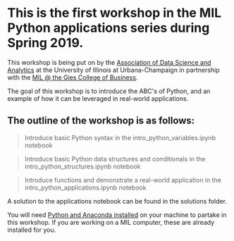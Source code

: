 # This is the first workshop in the MIL Python applications series during Spring 2019.

This workshop is being put on by the [Association of Data Science and Analytics](https://www.facebook.com/adsauiuc/) at the University of Illinois at Urbana-Champaign in partnership with the [MIL @ the Gies College of Business](https://giesgroups.illinois.edu/marketlab/home/).

The goal of this workshop is to introduce the ABC's of Python, and an example of how it can be leveraged in real-world applications.

## The outline of the workshop is as follows:

> Introduce basic Python syntax in the intro_python_variables.ipynb notebook

> Introduce basic Python data structures and conditionals in the intro_python_structures.ipynb notebook

> Introduce functions and demonstrate a real-world application in the intro_python_applications.ipynb notebook

A solution to the applications notebook can be found in the solutions folder.

You will need [Python and Anaconda installed](https://medium.com/@jlroo/python-for-business-tutorial-8801c868db10) on your machine to partake in this workshop. If you are working on a MIL computer, these are already installed for you.
